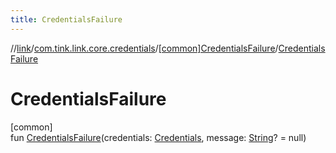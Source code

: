 ```yaml
---
title: CredentialsFailure
---
```

//[link](../../../index.html)/[com.tink.link.core.credentials](../index.html)/[[common]CredentialsFailure](index.html)/[CredentialsFailure](-credentials-failure.html)



# CredentialsFailure



[common]\
fun [CredentialsFailure](-credentials-failure.html)(credentials: [Credentials](../../com.tink.model.credentials/[common]-credentials/index.html), message: [String](https://kotlinlang.org/api/latest/jvm/stdlib/kotlin/-string/index.html)? = null)




